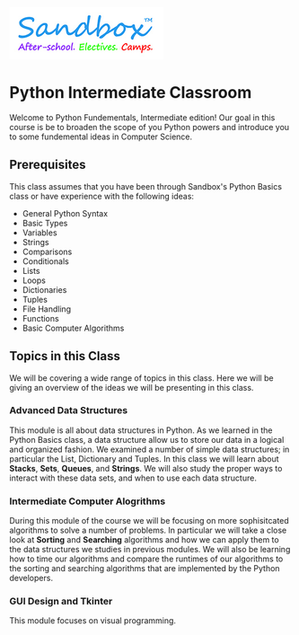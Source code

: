 ![jpg](./Sandbox_Logo_New2015.jpg)
# Python Intermediate Classroom

Welcome to Python Fundementals, Intermediate edition! Our goal in this course is be to broaden the scope of you Python powers and introduce you to some fundemental ideas in Computer Science.

## Prerequisites
This class assumes that you have been through Sandbox's Python Basics class or have experience with the following ideas:

* General Python Syntax
* Basic Types
* Variables
* Strings
* Comparisons
* Conditionals
* Lists
* Loops
* Dictionaries
* Tuples
* File Handling
* Functions
* Basic Computer Algorithms

## Topics in this Class
We will be covering a wide range of topics in this class. Here we will be giving an overview of the ideas we will be presenting in this class.

### Advanced Data Structures

This module is all about data structures in Python. As we learned in the Python Basics class, a data structure allow us to store our data in a logical and organized fashion. We examined a number of simple data structures; in particular the List, Dictionary and Tuples. In this class we will learn about **Stacks**, **Sets**, **Queues**, and **Strings**. We will also study the proper ways to interact with these data sets, and when to use each data structure.

### Intermediate Computer Alogrithms

During this module of the course we will be focusing on more sophisitcated algorithms to solve a number of problems. In particular we will take a close look at **Sorting** and **Searching** algorithms and how we can apply them to the data structures we studies in previous modules. We will also be learning how to time our algorithms and compare the runtimes of our algorithms to the sorting and searching algorithms that are implemented by the Python developers.

### GUI Design and Tkinter

This module focuses on visual programming.
